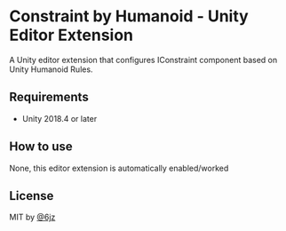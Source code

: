 # Constraint by Humanoid - Unity Editor Extension

A Unity editor extension that configures IConstraint component based on Unity Humanoid Rules.

## Requirements

- Unity 2018.4 or later

## How to use

None, this editor extension is automatically enabled/worked

## License

MIT by [@6jz](https://twitter.com/6jz)
